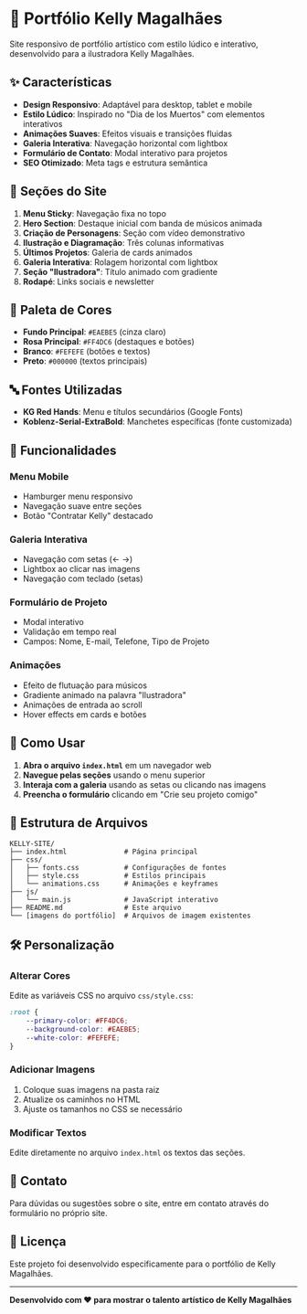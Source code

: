 # 🎨 Portfólio Kelly Magalhães

Site responsivo de portfólio artístico com estilo lúdico e interativo, desenvolvido para a ilustradora Kelly Magalhães.

## ✨ Características

- **Design Responsivo**: Adaptável para desktop, tablet e mobile
- **Estilo Lúdico**: Inspirado no "Dia de los Muertos" com elementos interativos
- **Animações Suaves**: Efeitos visuais e transições fluidas
- **Galeria Interativa**: Navegação horizontal com lightbox
- **Formulário de Contato**: Modal interativo para projetos
- **SEO Otimizado**: Meta tags e estrutura semântica

## 🎯 Seções do Site

1. **Menu Sticky**: Navegação fixa no topo
2. **Hero Section**: Destaque inicial com banda de músicos animada
3. **Criação de Personagens**: Seção com vídeo demonstrativo
4. **Ilustração e Diagramação**: Três colunas informativas
5. **Últimos Projetos**: Galeria de cards animados
6. **Galeria Interativa**: Rolagem horizontal com lightbox
7. **Seção "Ilustradora"**: Título animado com gradiente
8. **Rodapé**: Links sociais e newsletter

## 🎨 Paleta de Cores

- **Fundo Principal**: `#EAEBE5` (cinza claro)
- **Rosa Principal**: `#FF4DC6` (destaques e botões)
- **Branco**: `#FEFEFE` (botões e textos)
- **Preto**: `#000000` (textos principais)

## 🔤 Fontes Utilizadas

- **KG Red Hands**: Menu e títulos secundários (Google Fonts)
- **Koblenz-Serial-ExtraBold**: Manchetes específicas (fonte customizada)

## 📱 Funcionalidades

### Menu Mobile
- Hamburger menu responsivo
- Navegação suave entre seções
- Botão "Contratar Kelly" destacado

### Galeria Interativa
- Navegação com setas (← →)
- Lightbox ao clicar nas imagens
- Navegação com teclado (setas)

### Formulário de Projeto
- Modal interativo
- Validação em tempo real
- Campos: Nome, E-mail, Telefone, Tipo de Projeto

### Animações
- Efeito de flutuação para músicos
- Gradiente animado na palavra "Ilustradora"
- Animações de entrada ao scroll
- Hover effects em cards e botões

## 🚀 Como Usar

1. **Abra o arquivo `index.html`** em um navegador web
2. **Navegue pelas seções** usando o menu superior
3. **Interaja com a galeria** usando as setas ou clicando nas imagens
4. **Preencha o formulário** clicando em "Crie seu projeto comigo"

## 📁 Estrutura de Arquivos

```
KELLY-SITE/
├── index.html              # Página principal
├── css/
│   ├── fonts.css           # Configurações de fontes
│   ├── style.css           # Estilos principais
│   └── animations.css      # Animações e keyframes
├── js/
│   └── main.js             # JavaScript interativo
├── README.md               # Este arquivo
└── [imagens do portfólio]  # Arquivos de imagem existentes
```

## 🛠️ Personalização

### Alterar Cores
Edite as variáveis CSS no arquivo `css/style.css`:
```css
:root {
    --primary-color: #FF4DC6;
    --background-color: #EAEBE5;
    --white-color: #FEFEFE;
}
```

### Adicionar Imagens
1. Coloque suas imagens na pasta raiz
2. Atualize os caminhos no HTML
3. Ajuste os tamanhos no CSS se necessário

### Modificar Textos
Edite diretamente no arquivo `index.html` os textos das seções.

## 📧 Contato

Para dúvidas ou sugestões sobre o site, entre em contato através do formulário no próprio site.

## 📄 Licença

Este projeto foi desenvolvido especificamente para o portfólio de Kelly Magalhães.

---

**Desenvolvido com ❤️ para mostrar o talento artístico de Kelly Magalhães** 